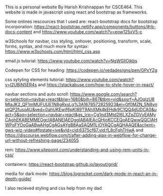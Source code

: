 This is a personal website By Harish Krishnappan for CSCE464. This website is made in javascript using react and bootstrap as frameworks.

Some onlines rescources that I used are: react-bootstrap docs for bootstrap incorporation: https://react-bootstrap.netlify.app/components/buttons/#rb-docs-content and https://www.youtube.com/watch?v=eow125xV5-c

w3Schools for navbar, css styling, onhover, positioning, transform, scale, forms, syntax, and much more for syntax: https://www.w3schools.com/html/html_css.asp

email.js tutorial: https://www.youtube.com/watch?v=NgWGllOjkbs

Codepen for CSS for heading: https://codepen.io/vedadesigns/pen/GPxYZg

css sytyling elements tutorial: https://www.youtube.com/watch?v=I2UBjN5ER4s and https://stackabuse.com/how-to-style-hover-in-react/

navbar sections and auto scroll: https://www.google.com/search?q=selection+navbar+react&biw=1680&bih=867&tbm=vid&sxsrf=AJOqlzU8MIaJK2_QF1mMUFUUE1N8gRxsLg%3A1678572825923&ei=Gf0MZN_5N8ynptQP2fusoAU&ved=0ahUKEwif6pKI89T9AhXMk4kEHdk9C1QQ4dUDCA0&uact=5&oq=selection+navbar+react&gs_lcp=Cg1nd3Mtd2l6LXZpZGVvEAMyCAghEKABEMMEOgcIABANEIAEOggIABAIEAcQHjoKCCEQoAEQwwQQClAHWPoFYOoGaABwAHgCgAGsAYgB8AaSAQM1LjOYAQCgAQHAAQE&sclient=gws-wiz-video#fpstate=ive&vld=cid:6375cf67,vid:fL8cFqhTHwA and https://discourse.webflow.com/t/after-adding-ajax-in-webflow-for-change-url-without-refreshing-page/234055

rem: https://www.sitepoint.com/understanding-and-using-rem-units-in-css/

containers: https://react-bootstrap.github.io/layout/grid/

media for dark mode: https://blog.logrocket.com/dark-mode-in-react-an-in-depth-guide/

I also recieved styling and css help from my dad
